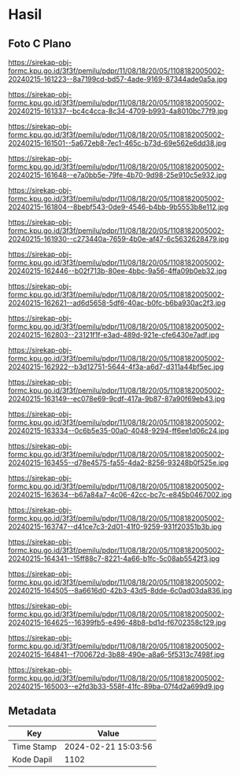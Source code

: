# Hasil

## Foto C Plano

https://sirekap-obj-formc.kpu.go.id/3f3f/pemilu/pdpr/11/08/18/20/05/1108182005002-20240215-161223--8a7199cd-bd57-4ade-9169-87344ade0a5a.jpg

https://sirekap-obj-formc.kpu.go.id/3f3f/pemilu/pdpr/11/08/18/20/05/1108182005002-20240215-161337--bc4c4cca-8c34-4709-b993-4a8010bc77f9.jpg

https://sirekap-obj-formc.kpu.go.id/3f3f/pemilu/pdpr/11/08/18/20/05/1108182005002-20240215-161501--5a672eb8-7ec1-465c-b73d-69e562e6dd38.jpg

https://sirekap-obj-formc.kpu.go.id/3f3f/pemilu/pdpr/11/08/18/20/05/1108182005002-20240215-161648--e7a0bb5e-79fe-4b70-9d98-25e910c5e932.jpg

https://sirekap-obj-formc.kpu.go.id/3f3f/pemilu/pdpr/11/08/18/20/05/1108182005002-20240215-161804--8bebf543-0de9-4546-b4bb-9b5553b8e112.jpg

https://sirekap-obj-formc.kpu.go.id/3f3f/pemilu/pdpr/11/08/18/20/05/1108182005002-20240215-161930--c273440a-7659-4b0e-af47-6c5632628479.jpg

https://sirekap-obj-formc.kpu.go.id/3f3f/pemilu/pdpr/11/08/18/20/05/1108182005002-20240215-162446--b02f713b-80ee-4bbc-9a56-4ffa09b0eb32.jpg

https://sirekap-obj-formc.kpu.go.id/3f3f/pemilu/pdpr/11/08/18/20/05/1108182005002-20240215-162621--ad6d5658-5df6-40ac-b0fc-b6ba930ac2f3.jpg

https://sirekap-obj-formc.kpu.go.id/3f3f/pemilu/pdpr/11/08/18/20/05/1108182005002-20240215-162803--23121f1f-e3ad-489d-921e-cfe6430e7adf.jpg

https://sirekap-obj-formc.kpu.go.id/3f3f/pemilu/pdpr/11/08/18/20/05/1108182005002-20240215-162922--b3d12751-5644-4f3a-a6d7-d311a44bf5ec.jpg

https://sirekap-obj-formc.kpu.go.id/3f3f/pemilu/pdpr/11/08/18/20/05/1108182005002-20240215-163149--ec078e69-9cdf-417a-9b87-87a90f69eb43.jpg

https://sirekap-obj-formc.kpu.go.id/3f3f/pemilu/pdpr/11/08/18/20/05/1108182005002-20240215-163334--0c6b5e35-00a0-4048-9294-ff6ee1d06c24.jpg

https://sirekap-obj-formc.kpu.go.id/3f3f/pemilu/pdpr/11/08/18/20/05/1108182005002-20240215-163455--d78e4575-fa55-4da2-8256-93248b0f525e.jpg

https://sirekap-obj-formc.kpu.go.id/3f3f/pemilu/pdpr/11/08/18/20/05/1108182005002-20240215-163634--b67a84a7-4c06-42cc-bc7c-e845b0467002.jpg

https://sirekap-obj-formc.kpu.go.id/3f3f/pemilu/pdpr/11/08/18/20/05/1108182005002-20240215-163747--d41ce7c3-2d01-41f0-9259-931f20351b3b.jpg

https://sirekap-obj-formc.kpu.go.id/3f3f/pemilu/pdpr/11/08/18/20/05/1108182005002-20240215-164341--15ff88c7-8221-4a66-b1fc-5c08ab5542f3.jpg

https://sirekap-obj-formc.kpu.go.id/3f3f/pemilu/pdpr/11/08/18/20/05/1108182005002-20240215-164505--8a6616d0-42b3-43d5-8dde-6c0ad03da836.jpg

https://sirekap-obj-formc.kpu.go.id/3f3f/pemilu/pdpr/11/08/18/20/05/1108182005002-20240215-164625--16399fb5-e496-48b8-bd1d-f6702358c129.jpg

https://sirekap-obj-formc.kpu.go.id/3f3f/pemilu/pdpr/11/08/18/20/05/1108182005002-20240215-164841--f700672d-3b88-490e-a8a6-5f5313c7498f.jpg

https://sirekap-obj-formc.kpu.go.id/3f3f/pemilu/pdpr/11/08/18/20/05/1108182005002-20240215-165003--e2fd3b33-558f-41fc-89ba-07f4d2a699d9.jpg


## Metadata

| Key        | Value               |
| ---------- | ------------------- |
| Time Stamp | 2024-02-21 15:03:56 |
| Kode Dapil | 1102                |



